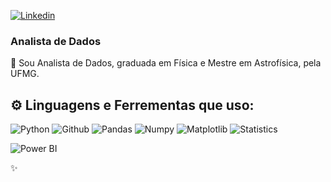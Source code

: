 [![Linkedin](https://img.shields.io/badge/LinkedIn-0077B5?style=for-the-badge&logo=linkedin&logoColor=white)](https://www.linkedin.com/in/marcia-cristina-de-freitas/)

### Analista de Dados
🔭 Sou Analista de Dados, graduada em Física e Mestre em Astrofísica, pela UFMG. 

##  ⚙️  **Linguagens e Ferrementas que uso:**

 ![Python](https://img.shields.io/badge/-Python-black?style=flat-square&logo=Python)
 ![Github](https://img.shields.io/badge/-Github-black?style=flat-square&logo=Github)
 ![Pandas](https://img.shields.io/badge/-Pandas-black?style=flat-square&logo=Pandas)
 ![Numpy](https://img.shields.io/badge/-Numpy-black?style=flat-square&logo=Numpy)
 ![Matplotlib](https://img.shields.io/badge/-Matplotlib-black?style=flat-square&logo=Matplotlib)
 ![Statistics](https://img.shields.io/badge/-Statistics-black?style=flat-square&logo=Statistics)
 
 ![Power BI](https://img.shields.io/badge/-Power%20BI-black?style=plastic&logo=Power-BI)

 ✨ 
